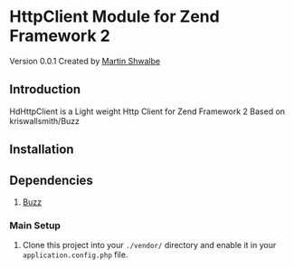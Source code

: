 
# HttpClient Module for Zend Framework 2

Version 0.0.1 Created by [Martin Shwalbe](https://hounddog.github.com)

## Introduction

HdHttpClient is a Light weight Http Client for Zend Framework 2 Based on kriswallsmith/Buzz

## Installation

## Dependencies

1. [Buzz](https://github.com/kriswallsmith/Buzz.git)

### Main Setup

1. Clone this project into your `./vendor/` directory and enable it in your
   `application.config.php` file.
